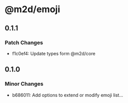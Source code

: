 # @m2d/emoji

## 0.1.1

### Patch Changes

- f1c0ef4: Update types form @m2d/core

## 0.1.0

### Minor Changes

- b686011: Add options to extend or modify emoji list...
